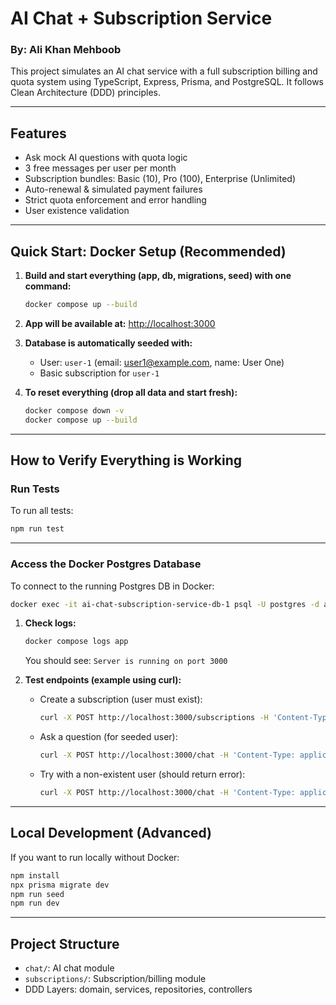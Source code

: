 # AI Chat + Subscription Service
### By: Ali Khan Mehboob

This project simulates an AI chat service with a full subscription billing and quota system using TypeScript, Express, Prisma, and PostgreSQL. It follows Clean Architecture (DDD) principles.

---

## Features

- Ask mock AI questions with quota logic
- 3 free messages per user per month
- Subscription bundles: Basic (10), Pro (100), Enterprise (Unlimited)
- Auto-renewal & simulated payment failures
- Strict quota enforcement and error handling
- User existence validation

---

## Quick Start: Docker Setup (Recommended)

1. **Build and start everything (app, db, migrations, seed) with one command:**

   ```bash
   docker compose up --build
   ```

2. **App will be available at:**
   [http://localhost:3000](http://localhost:3000)

3. **Database is automatically seeded with:**
   - User: `user-1` (email: user1@example.com, name: User One)
   - Basic subscription for `user-1`

4. **To reset everything (drop all data and start fresh):**
   ```bash
   docker compose down -v
   docker compose up --build
   ```

---

## How to Verify Everything is Working

### Run Tests

To run all tests:

```bash
npm run test
```

---

### Access the Docker Postgres Database

To connect to the running Postgres DB in Docker:

```bash
docker exec -it ai-chat-subscription-service-db-1 psql -U postgres -d ai_chat
```

1. **Check logs:**

   ```bash
   docker compose logs app
   ```

   You should see: `Server is running on port 3000`

2. **Test endpoints (example using curl):**
   - Create a subscription (user must exist):
     ```bash
     curl -X POST http://localhost:3000/subscriptions -H 'Content-Type: application/json' -d '{"userId":"user-1","tier":"Basic","billingCycle":"monthly"}'
     ```
   - Ask a question (for seeded user):
     ```bash
     curl -X POST http://localhost:3000/chat -H 'Content-Type: application/json' -d '{"userId":"user-1","question":"What is AI?"}'
     ```
   - Try with a non-existent user (should return error):
     ```bash
     curl -X POST http://localhost:3000/chat -H 'Content-Type: application/json' -d '{"userId":"nonexistent","question":"Test"}'
     ```

---

## Local Development (Advanced)

If you want to run locally without Docker:

```bash
npm install
npx prisma migrate dev
npm run seed
npm run dev
```

---

## Project Structure

- `chat/`: AI chat module
- `subscriptions/`: Subscription/billing module
- DDD Layers: domain, services, repositories, controllers
